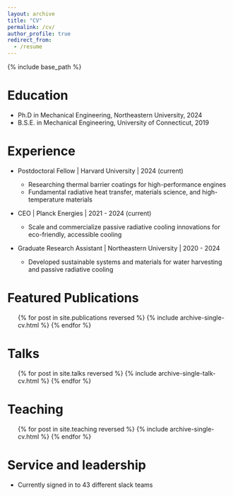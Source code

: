 ```yaml
---
layout: archive
title: "CV"
permalink: /cv/
author_profile: true
redirect_from:
  - /resume
---
```


{% include base_path %}

Education
======
* Ph.D in Mechanical Engineering, Northeastern University, 2024
* B.S.E. in Mechanical Engineering, University of Connecticut, 2019

Experience
======
* Postdoctoral Fellow  |  Harvard University  |  2024 (current)
  * Researching thermal barrier coatings for high-performance engines
  * Fundamental radiative heat transfer, materials science, and high-temperature materials
 
* CEO  |  Planck Energies  |  2021 - 2024 (current)
  * Scale and commercialize passive radiative cooling innovations for eco-friendly, accessible cooling

* Graduate Research Assistant  |  Northeastern University |  2020 - 2024
  * Developed sustainable systems and materials for water harvesting and passive radiative cooling

  
Featured Publications
======
  <ul>{% for post in site.publications reversed %}
    {% include archive-single-cv.html %}
  {% endfor %}</ul>
  
Talks
======
  <ul>{% for post in site.talks reversed %}
    {% include archive-single-talk-cv.html  %}
  {% endfor %}</ul>
  
Teaching
======
  <ul>{% for post in site.teaching reversed %}
    {% include archive-single-cv.html %}
  {% endfor %}</ul>
  
Service and leadership
======
* Currently signed in to 43 different slack teams
